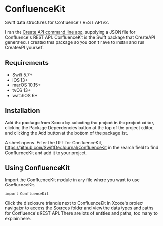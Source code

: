 # ConfluenceKit

Swift data structures for Confluence's REST API v2.

I ran the [Create API command line app](https://github.com/CreateAPI/CreateAPI), supplying a JSON file for Confluence's REST API. ConfluenceKit is the Swift package that CreateAPI generated. I created this package so you don't have to install and run CreateAPI yourself.

## Requirements

* Swift 5.7+
* iOS 13+
* macOS 10.15+
* tvOS 13+
* watchOS 6+


## Installation

Add the package from Xcode by selecting the project in the project editor, clicking the Package Dependencies button at the top of the project editor, and clicking the Add button at the bottom of the package list.

A sheet opens. Enter the URL for ConfluenceKit, https://github.com/SwiftDevJournal/ConfluenceKit in the search field to find ConfluenceKit and add it to your project.

## Using ConfluenceKit

Import the ConfluenceKit module in any file where you want to use ConfluenceKit.

```
import ConfluenceKit
```

Click the disclosure triangle next to ConfluenceKit in Xcode's project navigator to access the Sources folder and view the data types and paths for Confluence's REST API. There are lots of entities and paths, too many to explain here.
